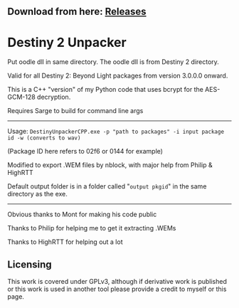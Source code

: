 ## Download from here: [Releases](https://github.com/nblockbuster/DestinyUnpackerCPP/releases)

# Destiny 2 Unpacker
Put oodle dll in same directory. The oodle dll is from Destiny 2 directory.

Valid for all Destiny 2: Beyond Light packages from version 3.0.0.0 onward.

This is a C++ "version" of my Python code that uses bcrypt for the AES-GCM-128 decryption.

Requires Sarge to build for command line args

-----

Usage: `DestinyUnpackerCPP.exe -p "path to packages" -i input package id -w (converts to wav)`

(Package ID here refers to 02f6 or 0144 for example)

Modified to export .WEM files by nblock, with major help from Philip & HighRTT

Default output folder is in a folder called "`output pkgid`" in the same directory as the exe. 

-----

Obvious thanks to Mont for making his code public

Thanks to Philip for helping me to get it extracting .WEMs

Thanks to HighRTT for helping out a lot

## Licensing

This work is covered under GPLv3, although if derivative work is published or this work is used in another tool please provide a credit to myself or this page.
